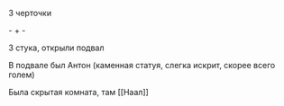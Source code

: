 3 черточки

\- + -

3 стука, открыли подвал

В подвале был Антон (каменная статуя, слегка искрит, скорее всего голем)

Была скрытая комната, там [[Наал]]
